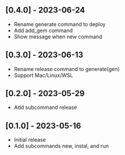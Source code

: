 ## [0.4.0] - 2023-06-24
- Rename generate command to deploy
- Add add_gem command
- Show message when new command

## [0.3.0] - 2023-06-13
- Rename release command to generate(gen)
- Support Mac/Linux/WSL

## [0.2.0] - 2023-05-29
- Add subcommand release

## [0.1.0] - 2023-05-16

- Initial release
- Add subcommands new, instal, and run
